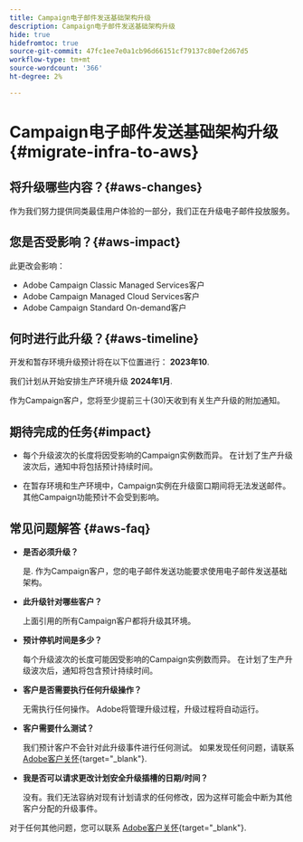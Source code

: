 ```yaml
---
title: Campaign电子邮件发送基础架构升级
description: Campaign电子邮件发送基础架构升级
hide: true
hidefromtoc: true
source-git-commit: 47fc1ee7e0a1cb96d66151cf79137c80ef2d67d5
workflow-type: tm+mt
source-wordcount: '366'
ht-degree: 2%

---
```



# Campaign电子邮件发送基础架构升级 {#migrate-infra-to-aws}

## 将升级哪些内容？{#aws-changes}

作为我们努力提供同类最佳用户体验的一部分，我们正在升级电子邮件投放服务。

## 您是否受影响？{#aws-impact}

此更改会影响：

* Adobe Campaign Classic Managed Services客户
* Adobe Campaign Managed Cloud Services客户
* Adobe Campaign Standard On-demand客户

## 何时进行此升级？{#aws-timeline}

开发和暂存环境升级预计将在以下位置进行： **2023年10**.

我们计划从开始安排生产环境升级 **2024年1月**.

作为Campaign客户，您将至少提前三十(30)天收到有关生产升级的附加通知。

## 期待完成的任务{#impact}

* 每个升级波次的长度将因受影响的Campaign实例数而异。 在计划了生产升级波次后，通知中将包括预计持续时间。

* 在暂存环境和生产环境中，Campaign实例在升级窗口期间将无法发送邮件。 其他Campaign功能预计不会受到影响。

## 常见问题解答 {#aws-faq}

* **是否必须升级？**

  是. 作为Campaign客户，您的电子邮件发送功能要求使用电子邮件发送基础架构。

* **此升级针对哪些客户？**

  上面引用的所有Campaign客户都将升级其环境。

* **预计停机时间是多少？**

  每个升级波次的长度可能因受影响的Campaign实例数而异。 在计划了生产升级波次后，通知将包含预计持续时间。

* **客户是否需要执行任何升级操作？**

  无需执行任何操作。 Adobe将管理升级过程，升级过程将自动运行。

* **客户需要什么测试？**

  我们预计客户不会针对此升级事件进行任何测试。 如果发现任何问题，请联系 [Adobe客户关怀](https://experienceleague.adobe.com/?support-solution=Campaign#support){target="_blank"}.


* **我是否可以请求更改计划安全升级插槽的日期/时间？**

  没有。我们无法容纳对现有计划请求的任何修改，因为这样可能会中断为其他客户分配的升级事件。

对于任何其他问题，您可以联系 [Adobe客户关怀](https://experienceleague.adobe.com/?support-solution=Campaign#support){target="_blank"}.
